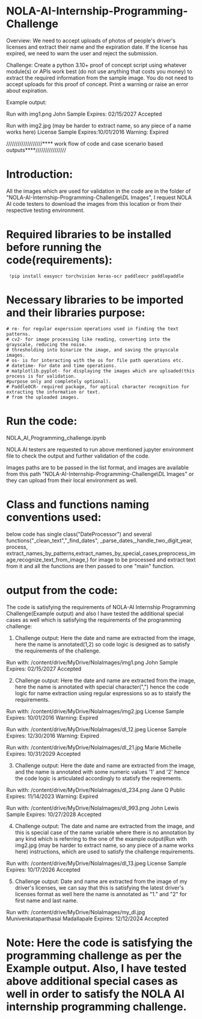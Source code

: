 # NOLA-AI-Internship-Programming-Challenge

Overview:
We need to accept uploads of photos of people's driver's licenses and extract their name and
the expiration date. If the license has expired, we need to warn the user and reject the
submission.

Challenge:
Create a python 3.10+ proof of concept script using whatever module(s) or APIs work best (do
not use anything that costs you money) to extract the required information from the sample
image. You do not need to accept uploads for this proof of concept. Print a warning or raise an
error about expiration.

Example output:

Run with img1.png
John Sample
Expires: 02/15/2027
Accepted

Run with img2.jpg (may be harder to extract name, so any piece of a name works here)
License Sample
Expires:10/01/2016
Warning: Expired

///////////////////**** work flow of code and case scenario based outputs****////////////////

# Introduction:

All the images which are used for validation in the code are in the folder of "NOLA-AI-Internship-Programming-Challenge\DL Images", I request NOLA AI code testers to download the images from this location or from their respective testing environment. 

# Required libraries to be installed before running the code(requirements):

     !pip install easyocr torchvision keras-ocr paddleocr paddlepaddle
     
# Necessary libraries to be imported and their libraries purpose:

    # re- for regular experssion operations used in finding the text patterns.
    # cv2- for image processing like reading, converting into the grayscale, reducing the noise.
    # thresholding into binarize the image, and saving the grayscale images.
    # os- is for interacting with the os for file path operations etc.
    # datetime- For date and time operations.
    # matplotlib.pyplot- for displaying the images which are uploaded(this process is for validation.
    #purpose only and completely optional).
    # PaddleOCR- required package, for optical character recognition for extracting the information or text.
    # from the uploaded images. 

# Run the code:

 NOLA_AI_Programming_challenge.ipynb

 NOLA AI testers are requested to run above mentioned jupyter environment file to check the output and further validation of the code.

 Images paths are to be passed in the list format, and images are available from this path "NOLA-AI-Internship-Programming-Challenge\DL Images" or they can upload from their local environment as well. 

# Class and functions naming conventions used: 

below code has single class("DateProcessor") and several functions("_clean_text","_find_dates", _parse_dates,_handle_two_digit_year, process, extract_names_by_patterns,extract_names_by_special_cases,preprocess_image,recognize_text_from_image,) for image to be processed and extract text from it and 
all the functions are then passed to one "main" function.


# output from the code:

The code is satisfying the requirements of NOLA-AI Internship Programming Challenge(Example output) and also I have tested the additional special cases as well which is satisfying the requirements of the programming challenge:

1. Challenge output: Here the date and name are extracted from the image, here the name is annotated(1,2) so code logic is designed as to satisfy the requirements of the challenge.
   
Run with: /content/drive/MyDrive/NolaImages/img1.png
	John Sample
	Expires: 02/15/2027
	Accepted
 
2. Challenge output: Here the date and name are extracted from the image, here the name is annotated with special character(",") hence the code logic for name extraction using regular expressions so as to staisfy the requirements.
 
Run with: /content/drive/MyDrive/NolaImages/img2.jpg
	License Sample
	Expires: 10/01/2016
	Warning: Expired

Run with: /content/drive/MyDrive/NolaImages/dl_12.jpeg
	License Sample
	Expires: 12/30/2016
	Warning: Expired

Run with: /content/drive/MyDrive/NolaImages/dl_21.jpg
	Marie Michelle
	Expires: 10/31/2029
	Accepted
 
3. Challenge output: Here the date and name are extracted from the image, and the name is annotated with some numeric values '1' and '2' hence the code logic is articulated accordingly to statisfy the reqirements.

Run with: /content/drive/MyDrive/NolaImages/dl_234.png
	Jane Q Public
	Expires: 11/14/2023
	Warning: Expired

Run with: /content/drive/MyDrive/NolaImages/dl_993.png
	John Lewis Sample
	Expires: 10/27/2028
	Accepted
 
4. Challenge output: The date and name are extracted from the image, and this is special case of the name variable where there is no annotation by any kind which is referring to the one of the example output(Run with img2.jpg (may be harder to extract name, so any piece of a name works here) instructions, which are used to satisfy the challenge requirements.
   
Run with: /content/drive/MyDrive/NolaImages/dl_13.jpeg
	License Sample
	Expires: 10/17/2026
	Accepted

5. Challenge output: Date and name are extracted from the image of my driver's licenses, we can say that this is satisfying the latest driver's licenses format as well here the name is annotated as "1." and "2" for first name and last name.
   
Run with: /content/drive/MyDrive/NolaImages/my_dl.jpg 
  Munivenkataparthasai Madallapale
  Expires: 12/12/2024
  Accepted


  # Note: Here the code is satisfying the programming challenge as per the Example output. Also, I have tested above additional special cases as well in order to satisfy the NOLA AI internship programming challenge. 





